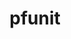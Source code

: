 ---
title: "pfunit"
layout: cache
categories: [package, v0.18.1]
meta: {"versions": ["3.3.3"], "compilers": ["gcc@=7.5.0"], "oss": ["ubuntu18.04"], "platforms": ["linux"], "targets": ["x86_64"], "stacks": ["e4s", "root"], "num_specs": 1, "num_specs_by_stack": {"e4s": 1, "root": 1}}
spec_details: [{"hash": "2rpwwkywnvuvhby4asqjfeohanp7gf3z", "compiler": "gcc@=7.5.0", "versions": ["3.3.3"], "os": "ubuntu18.04", "platform": "linux", "target": "x86_64", "variants": ["build_type=RelWithDebInfo", "~docs", "~ipo", "max_array_rank=5", "+mpi", "~openmp", "+shared", "~use_comm_world"], "stacks": ["e4s", "root"], "size": "-", "tarball": "https://binaries.spack.io/releases/v0.18.1/build_cache/linux-ubuntu18.04-x86_64/gcc-7.5.0/pfunit-3.3.3/linux-ubuntu18.04-x86_64-gcc-7.5.0-pfunit-3.3.3-2rpwwkywnvuvhby4asqjfeohanp7gf3z.spack"}]
---